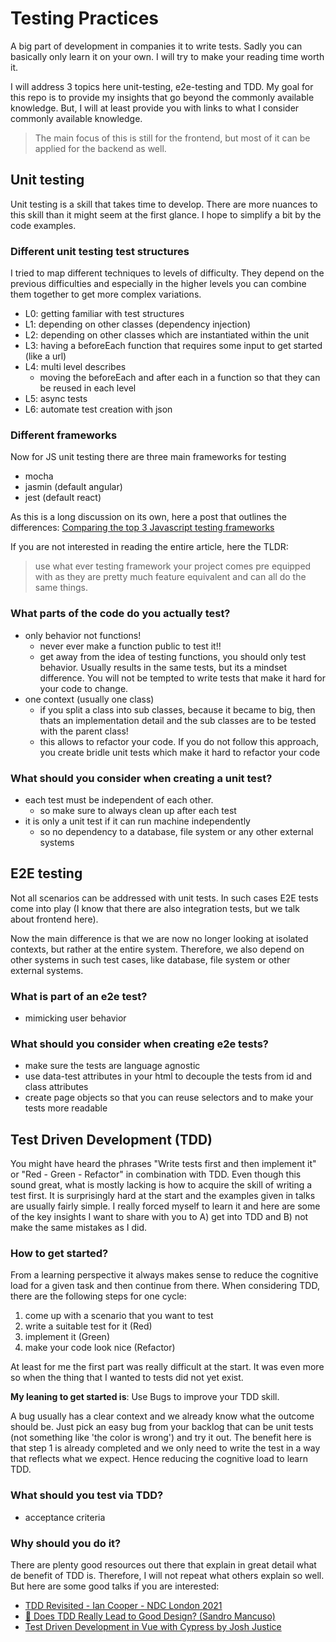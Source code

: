 # Testing Practices

A big part of development in companies it to write tests.
Sadly you can basically only learn it on your own.
I will try to make your reading time worth it.

I will address 3 topics here unit-testing, e2e-testing and TDD.
My goal for this repo is to provide my insights that go beyond the commonly available knowledge.
But, I will at least provide you with links to what I consider commonly available knowledge.

> The main focus of this is still for the frontend, but most of it can be applied for the backend as well.

## Unit testing

Unit testing is a skill that takes time to develop.
There are more nuances to this skill than it might seem at the first glance.
I hope to simplify a bit by the code examples.

### Different unit testing test structures

I tried to map different techniques to levels of difficulty.
They depend on the previous difficulties and especially in the higher levels you can combine them together to get more complex variations.

- L0: getting familiar with test structures
- L1: depending on other classes (dependency injection)
- L2: depending on other classes which are instantiated within the unit
- L3: having a beforeEach function that requires some input to get started (like a url)
- L4: multi level describes
  - moving the beforeEach and after each in a function so that they can be reused in each level
- L5: async tests
- L6: automate test creation with json

### Different frameworks

Now for JS unit testing there are three main frameworks for testing

- mocha
- jasmin (default angular)
- jest (default react)

As this is a long discussion on its own, here a post that outlines the differences: [Comparing the top 3 Javascript testing frameworks](https://dev.to/heroku/comparing-the-top-3-javascript-testing-frameworks-2cco#:~:text=Mocha%2C%20Jest%2C%20and%20Jasmine%20are,and%20documentation%20available%20than%20Jest.)

If you are not interested in reading the entire article, here the TLDR: 

> use what ever testing framework your project comes pre equipped with as they are pretty much feature equivalent and can all do the same things.

### What parts of the code do you actually test?

- only behavior not functions!
  - never ever make a function public to test it!!
  - get away from the idea of testing functions, you should only test behavior. 
  Usually results in the same tests, but its a mindset difference. 
  You will not be tempted to write tests that make it hard for your code to change.
- one context (usually one class)
  - if you split a class into sub classes, because it became to big, then thats an implementation detail and the sub classes are to be tested with the parent class!
  - this allows to refactor your code. If you do not follow this approach, you create bridle unit tests which make it hard to refactor your code 

### What should you consider when creating a unit test?

- each test must be independent of each other.
  - so make sure to always clean up after each test
- it is only a unit test if it can run machine independently
  - so no dependency to a database, file system or any other external systems

## E2E testing

Not all scenarios can be addressed with unit tests.
In such cases E2E tests come into play (I know that there are also integration tests, but we talk about frontend here).

Now the main difference is that we are now no longer looking at isolated contexts, but rather at the entire system.
Therefore, we also depend on other systems in such test cases, like database, file system or other external systems.



### What is part of an e2e test?

- mimicking user behavior

### What should you consider when creating e2e tests?

- make sure the tests are language agnostic
- use data-test attributes in your html to decouple the tests from id and class attributes
- create page objects so that you can reuse selectors and to make your tests more readable

## Test Driven Development (TDD)

You might have heard the phrases "Write tests first and then implement it" or "Red - Green - Refactor" in combination with TDD.
Even though this sound great, what is mostly lacking is how to acquire the skill of writing a test first.
It is surprisingly hard at the start and the examples given in talks are usually fairly simple.
I really forced myself to learn it and here are some of the key insights I want to share with you to A) get into TDD and B) not make the same mistakes as I did.

### How to get started?

From a learning perspective it always makes sense to reduce the cognitive load for a given task and then continue from there. 
When considering TDD, there are the following steps for one cycle:

1. come up with a scenario that you want to test
2. write a suitable test for it (Red)
3. implement it (Green)
4. make your code look nice (Refactor)

At least for me the first part was really difficult at the start. 
It was even more so when the thing that I wanted to tests did not yet exist.

**My leaning to get started is**: Use Bugs to improve your TDD skill. 

A bug usually has a clear context and we already know what the outcome should be.
Just pick an easy bug from your backlog that can be unit tests (not something like 'the color is wrong') and try it out.
The benefit here is that step 1 is already completed and we only need to write the test in a way that reflects what we expect.
Hence reducing the cognitive load to learn TDD.

### What should you test via TDD?

- acceptance criteria

### Why should you do it?

There are plenty good resources out there that explain in great detail what de benefit of TDD is.
Therefore, I will not repeat what others explain so well.
But here are some good talks if you are interested:

- [TDD Revisited - Ian Cooper - NDC London 2021](https://www.youtube.com/watch?v=vOO3hulIcsY)
- [🚀 Does TDD Really Lead to Good Design? (Sandro Mancuso)](https://www.youtube.com/watch?v=KyFVA4Spcgg)
- [Test Driven Development in Vue with Cypress by Josh Justice](https://www.youtube.com/watch?v=MU7K_V6rFjM)